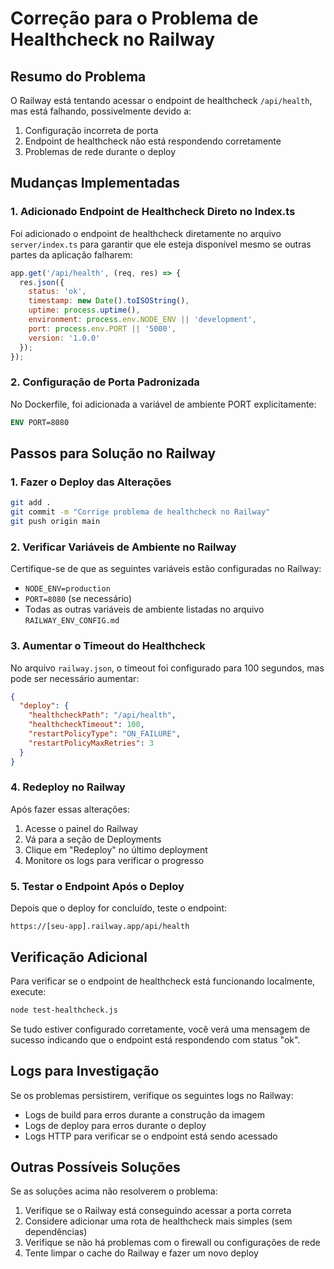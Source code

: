 # Correção para o Problema de Healthcheck no Railway

## Resumo do Problema
O Railway está tentando acessar o endpoint de healthcheck `/api/health`, mas está falhando, possivelmente devido a:
1. Configuração incorreta de porta
2. Endpoint de healthcheck não está respondendo corretamente
3. Problemas de rede durante o deploy

## Mudanças Implementadas

### 1. Adicionado Endpoint de Healthcheck Direto no Index.ts
Foi adicionado o endpoint de healthcheck diretamente no arquivo `server/index.ts` para garantir que ele esteja disponível mesmo se outras partes da aplicação falharem:

```javascript
app.get('/api/health', (req, res) => {
  res.json({
    status: 'ok',
    timestamp: new Date().toISOString(),
    uptime: process.uptime(),
    environment: process.env.NODE_ENV || 'development',
    port: process.env.PORT || '5000',
    version: '1.0.0'
  });
});
```

### 2. Configuração de Porta Padronizada
No Dockerfile, foi adicionada a variável de ambiente PORT explicitamente:

```dockerfile
ENV PORT=8080
```

## Passos para Solução no Railway

### 1. Fazer o Deploy das Alterações
```bash
git add .
git commit -m "Corrige problema de healthcheck no Railway"
git push origin main
```

### 2. Verificar Variáveis de Ambiente no Railway
Certifique-se de que as seguintes variáveis estão configuradas no Railway:
- `NODE_ENV=production`
- `PORT=8080` (se necessário)
- Todas as outras variáveis de ambiente listadas no arquivo `RAILWAY_ENV_CONFIG.md`

### 3. Aumentar o Timeout do Healthcheck
No arquivo `railway.json`, o timeout foi configurado para 100 segundos, mas pode ser necessário aumentar:

```json
{
  "deploy": {
    "healthcheckPath": "/api/health",
    "healthcheckTimeout": 100,
    "restartPolicyType": "ON_FAILURE",
    "restartPolicyMaxRetries": 3
  }
}
```

### 4. Redeploy no Railway
Após fazer essas alterações:
1. Acesse o painel do Railway
2. Vá para a seção de Deployments
3. Clique em "Redeploy" no último deployment
4. Monitore os logs para verificar o progresso

### 5. Testar o Endpoint Após o Deploy
Depois que o deploy for concluído, teste o endpoint:
```
https://[seu-app].railway.app/api/health
```

## Verificação Adicional

Para verificar se o endpoint de healthcheck está funcionando localmente, execute:
```bash
node test-healthcheck.js
```

Se tudo estiver configurado corretamente, você verá uma mensagem de sucesso indicando que o endpoint está respondendo com status "ok".

## Logs para Investigação
Se os problemas persistirem, verifique os seguintes logs no Railway:
- Logs de build para erros durante a construção da imagem
- Logs de deploy para erros durante o deploy
- Logs HTTP para verificar se o endpoint está sendo acessado

## Outras Possíveis Soluções
Se as soluções acima não resolverem o problema:
1. Verifique se o Railway está conseguindo acessar a porta correta
2. Considere adicionar uma rota de healthcheck mais simples (sem dependências)
3. Verifique se não há problemas com o firewall ou configurações de rede
4. Tente limpar o cache do Railway e fazer um novo deploy 